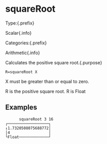 # squareRoot

Type:{.prefix}

Scalar{.info}

Categories:{.prefix}

Arithmetic{.info}

Calculates the positive square root.{.purpose}

~~~
R=squareRoot X
~~~

X must be greater than or equal to zero.

R is the positive square root. R is Float

## Examples

~~~
      squareRoot 3 16
┌──────────────────┐
↓1.7320508075688772│
│4                 │
└Float─────────────┘
~~~

